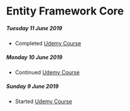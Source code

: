 # Entity Framework Core

##### Tuesday 11 June 2019
- Completed [Udemy Course](https://www.udemy.com/learning-entity-framework-core/)

##### Monday 10 June 2019
- Continued [Udemy Course](https://www.udemy.com/learning-entity-framework-core/)

##### Sunday 9 June 2019
- Started [Udemy Course](https://www.udemy.com/learning-entity-framework-core/)
